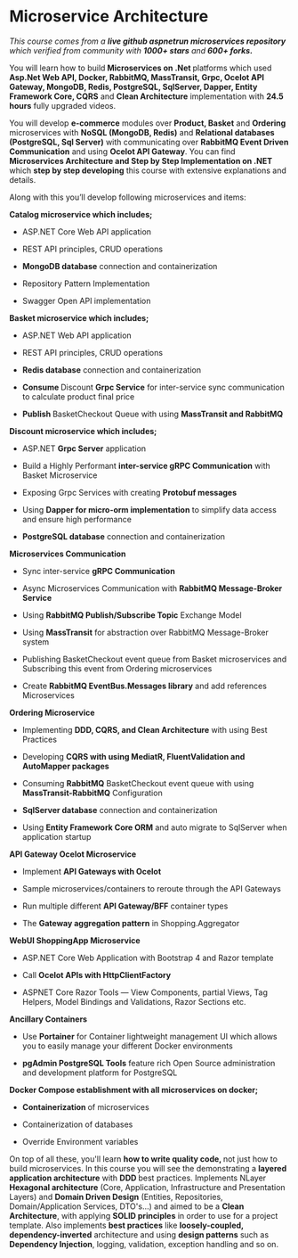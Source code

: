 # Microservice Architecture

<div data-purpose="safely-set-inner-html:course-taking:course-description"><p><em>This course comes from a </em><strong><em>live github aspnetrun microservices repository</em></strong><em> which verified from community with </em><strong><em>1000+ stars</em></strong><em> and</em><strong><em> 600+ forks.</em></strong></p><p>You will learn how to build<strong> Microservices on .Net </strong>platforms which used <strong>Asp.Net Web API, Docker, RabbitMQ, MassTransit, Grpc, Ocelot API Gateway, MongoDB, Redis, PostgreSQL, SqlServer, Dapper, Entity Framework Core, CQRS</strong> and <strong>Clean Architecture</strong> implementation with <strong>24.5 hours</strong> fully upgraded videos.</p><p>You will develop <strong>e-commerce</strong> modules over <strong>Product, Basket</strong> and <strong>Ordering</strong> microservices with <strong>NoSQL (MongoDB, Redis)</strong> and <strong>Relational databases (PostgreSQL, Sql Server)</strong> with communicating over <strong>RabbitMQ Event Driven Communication</strong> and using <strong>Ocelot API Gateway</strong>. You can find <strong>Microservices Architecture and Step by Step Implementation on .NET </strong>which <strong>step by step developing</strong> this course with extensive explanations and details.</p><p>Along with this you’ll develop following microservices and items:</p><p><strong>Catalog microservice which includes;</strong></p><ul><li><p>ASP.NET Core Web API application</p></li><li><p>REST API principles, CRUD operations</p></li><li><p><strong>MongoDB database</strong> connection and containerization</p></li><li><p>Repository Pattern Implementation</p></li><li><p>Swagger Open API implementation</p></li></ul><p><strong>Basket microservice which includes;</strong></p><ul><li><p>ASP.NET Web API application</p></li><li><p>REST API principles, CRUD operations</p></li><li><p><strong>Redis database</strong> connection and containerization</p></li><li><p><strong>Consume </strong>Discount <strong>Grpc Service</strong> for inter-service sync communication to calculate product final price</p></li><li><p><strong>Publish </strong>BasketCheckout Queue with using <strong>MassTransit and RabbitMQ</strong></p></li></ul><p><strong>Discount microservice which includes;</strong></p><ul><li><p>ASP.NET <strong>Grpc Server</strong> application</p></li><li><p>Build a Highly Performant <strong>inter-service gRPC Communication</strong> with Basket Microservice</p></li><li><p>Exposing Grpc Services with creating <strong>Protobuf messages</strong></p></li><li><p>Using <strong>Dapper for micro-orm implementation</strong> to simplify data access and ensure high performance</p></li><li><p><strong>PostgreSQL database</strong> connection and containerization</p></li></ul><p><strong>Microservices Communication</strong></p><ul><li><p>Sync inter-service <strong>gRPC Communication</strong></p></li><li><p>Async Microservices Communication with <strong>RabbitMQ Message-Broker Service</strong></p></li><li><p>Using <strong>RabbitMQ Publish/Subscribe Topic</strong> Exchange Model</p></li><li><p>Using <strong>MassTransit</strong> for abstraction over RabbitMQ Message-Broker system</p></li><li><p>Publishing BasketCheckout event queue from Basket microservices and Subscribing this event from Ordering microservices</p></li><li><p>Create <strong>RabbitMQ EventBus.Messages library</strong> and add references Microservices</p></li></ul><p><strong>Ordering Microservice</strong></p><ul><li><p>Implementing <strong>DDD, CQRS, and Clean Architecture</strong> with using Best Practices</p></li><li><p>Developing <strong>CQRS with using MediatR, FluentValidation and AutoMapper packages</strong></p></li><li><p>Consuming <strong>RabbitMQ</strong> BasketCheckout event queue with using <strong>MassTransit-RabbitMQ</strong> Configuration</p></li><li><p><strong>SqlServer database</strong> connection and containerization</p></li><li><p>Using <strong>Entity Framework Core ORM</strong> and auto migrate to SqlServer when application startup</p></li></ul><p><strong>API Gateway Ocelot Microservice</strong></p><ul><li><p>Implement <strong>API Gateways with Ocelot</strong></p></li><li><p>Sample microservices/containers to reroute through the API Gateways</p></li><li><p>Run multiple different <strong>API Gateway/BFF</strong> container types</p></li><li><p>The <strong>Gateway aggregation pattern</strong> in Shopping.Aggregator</p></li></ul><p><strong>WebUI ShoppingApp Microservice</strong></p><ul><li><p>ASP.NET Core Web Application with Bootstrap 4 and Razor template</p></li><li><p>Call <strong>Ocelot APIs with HttpClientFactory</strong></p></li><li><p>ASPNET Core Razor Tools — View Components, partial Views, Tag Helpers, Model Bindings and Validations, Razor Sections etc.</p></li></ul><p><strong>Ancillary Containers</strong></p><ul><li><p>Use <strong>Portainer</strong> for Container lightweight management UI which allows you to easily manage your different Docker environments</p></li><li><p><strong>pgAdmin PostgreSQL Tools</strong> feature rich Open Source administration and development platform for PostgreSQL</p></li></ul><p><strong>Docker Compose establishment with all microservices on docker;</strong></p><ul><li><p><strong>Containerization </strong>of microservices</p></li><li><p>Containerization of databases</p></li><li><p>Override Environment variables</p></li></ul><p>On top of all these, you'll learn <strong>how to write quality code, </strong>not just how to build microservices. In this course you will see the demonstrating a <strong>layered application architecture</strong> with <strong>DDD </strong>best practices. Implements NLayer <strong>Hexagonal architecture</strong> (Core, Application, Infrastructure and Presentation Layers) and <strong>Domain Driven Design</strong> (Entities, Repositories, Domain/Application Services, DTO's...) and aimed to be a <strong>Clean Architecture</strong>, with applying <strong>SOLID principles</strong> in order to use for a project template. Also implements <strong>best practices</strong> like <strong>loosely-coupled, dependency-inverted</strong> architecture and using <strong>design patterns</strong> such as <strong>Dependency Injection</strong>, logging, validation, exception handling and so on.</p><p><br></p><p></div>
